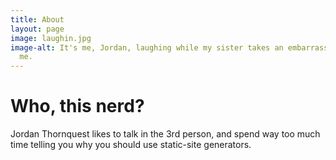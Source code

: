 ```yaml
---
title: About
layout: page
image: laughin.jpg
image-alt: It's me, Jordan, laughing while my sister takes an embarrassing photo of
  me.
---
```


# Who, this nerd?

Jordan Thornquest likes to talk in the 3rd person, and spend way too much time telling you why you should use static-site generators.
